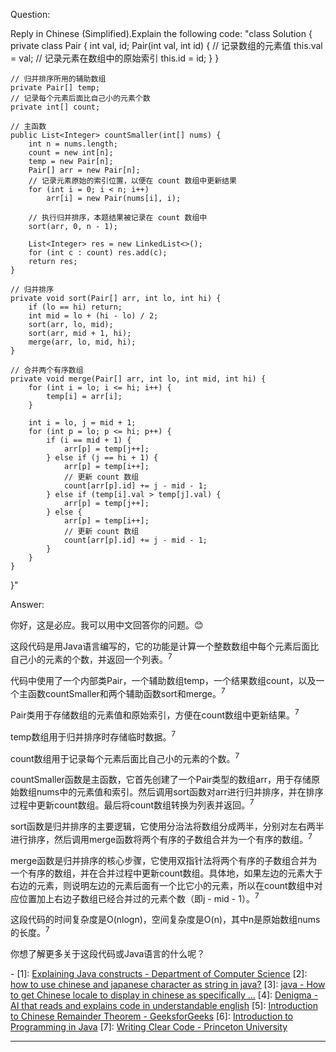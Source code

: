 Question:

Reply in Chinese (Simplified).Explain the following code:
"class Solution {
    private class Pair {
        int val, id;
        Pair(int val, int id) {
            // 记录数组的元素值
            this.val = val;
            // 记录元素在数组中的原始索引
            this.id = id;
        }
    }
    
    // 归并排序所用的辅助数组
    private Pair[] temp;
    // 记录每个元素后面比自己小的元素个数
    private int[] count;
    
    // 主函数
    public List<Integer> countSmaller(int[] nums) {
        int n = nums.length;
        count = new int[n];
        temp = new Pair[n];
        Pair[] arr = new Pair[n];
        // 记录元素原始的索引位置，以便在 count 数组中更新结果
        for (int i = 0; i < n; i++)
            arr[i] = new Pair(nums[i], i);
        
        // 执行归并排序，本题结果被记录在 count 数组中
        sort(arr, 0, n - 1);
        
        List<Integer> res = new LinkedList<>();
        for (int c : count) res.add(c);
        return res;
    }
    
    // 归并排序
    private void sort(Pair[] arr, int lo, int hi) {
        if (lo == hi) return;
        int mid = lo + (hi - lo) / 2;
        sort(arr, lo, mid);
        sort(arr, mid + 1, hi);
        merge(arr, lo, mid, hi);
    }
    
    // 合并两个有序数组
    private void merge(Pair[] arr, int lo, int mid, int hi) {
        for (int i = lo; i <= hi; i++) {
            temp[i] = arr[i];
        }
        
        int i = lo, j = mid + 1;
        for (int p = lo; p <= hi; p++) {
            if (i == mid + 1) {
                arr[p] = temp[j++];
            } else if (j == hi + 1) {
                arr[p] = temp[i++];
                // 更新 count 数组
                count[arr[p].id] += j - mid - 1;
            } else if (temp[i].val > temp[j].val) {
                arr[p] = temp[j++];
            } else {
                arr[p] = temp[i++];
                // 更新 count 数组
                count[arr[p].id] += j - mid - 1;
            }
        }
    }
}"

Answer:

你好，这是必应。我可以用中文回答你的问题。😊

这段代码是用Java语言编写的，它的功能是计算一个整数数组中每个元素后面比自己小的元素的个数，并返回一个列表。<sup>7</sup>

代码中使用了一个内部类Pair，一个辅助数组temp，一个结果数组count，以及一个主函数countSmaller和两个辅助函数sort和merge。<sup>7</sup>

Pair类用于存储数组的元素值和原始索引，方便在count数组中更新结果。<sup>7</sup>

temp数组用于归并排序时存储临时数据。<sup>7</sup>

count数组用于记录每个元素后面比自己小的元素的个数。<sup>7</sup>

countSmaller函数是主函数，它首先创建了一个Pair类型的数组arr，用于存储原始数组nums中的元素值和索引。然后调用sort函数对arr进行归并排序，并在排序过程中更新count数组。最后将count数组转换为列表并返回。<sup>7</sup>

sort函数是归并排序的主要逻辑，它使用分治法将数组分成两半，分别对左右两半进行排序，然后调用merge函数将两个有序的子数组合并为一个有序的数组。<sup>7</sup>

merge函数是归并排序的核心步骤，它使用双指针法将两个有序的子数组合并为一个有序的数组，并在合并过程中更新count数组。具体地，如果左边的元素大于右边的元素，则说明左边的元素后面有一个比它小的元素，所以在count数组中对应位置加上右边子数组已经合并过的元素个数（即j - mid - 1）。<sup>7</sup>

这段代码的时间复杂度是O(nlogn)，空间复杂度是O(n)，其中n是原始数组nums的长度。<sup>7</sup>

你想了解更多关于这段代码或Java语言的什么呢？

\-
\[1]: [Explaining Java constructs - Department of Computer Science](https://www.cs.cornell.edu/courses/cs2110/2017fa/online/explainJava/explainJava.html)
\[2]: [how to use chinese and japanese character as string in java?](https://stackoverflow.com/questions/4067628/how-to-use-chinese-and-japanese-character-as-string-in-java)
\[3]: [java - How to get Chinese locale to display in chinese as specifically ...](https://stackoverflow.com/questions/27258095/how-to-get-chinese-locale-to-display-in-chinese-as-specifically-simplified-or-tr)
\[4]: [Denigma - AI that reads and explains code in understandable english](https://denigma.app/)
\[5]: [Introduction to Chinese Remainder Theorem - GeeksforGeeks](https://www.geeksforgeeks.org/introduction-to-chinese-remainder-theorem/)
\[6]: [Introduction to Programming in Java](https://introcs.cs.princeton.edu/java/home/chapter1.pdf)
\[7]: [Writing Clear Code - Princeton University](https://introcs.cs.princeton.edu/java/11style/)

<hr/>


